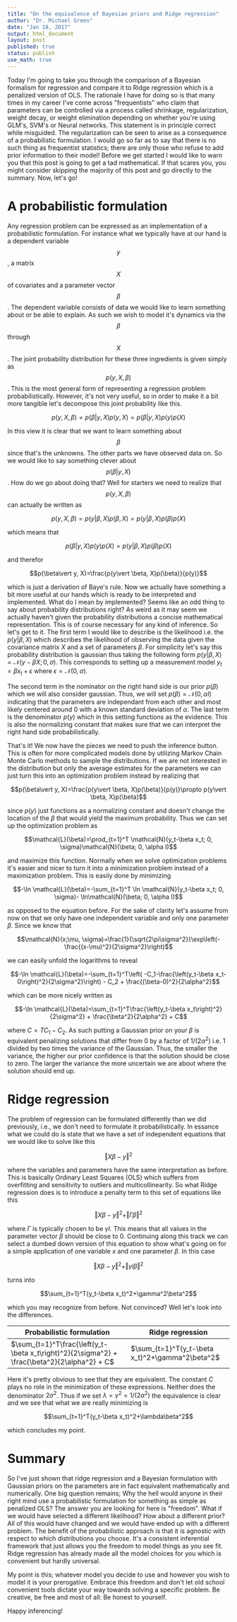 ```yaml
---
title: "On the equivalence of Bayesian priors and Ridge regression"
author: "Dr. Michael Green"
date: "Jan 18, 2017"
output: html_document
layout: post
published: true
status: publish
use_math: true
---
```

 
 

 
Today I'm going to take you through the comparison of a Bayesian formalism for regression and compare it to Ridge regression which is a penalized version of OLS. The rationale I have for doing so is that many times in my career I've come across "frequentists" who claim that parameters can be controlled via a process called shrinkage, regularization, weight decay, or weight elimination depending on whether you're using GLM's, SVM's or Neural networks. This statement is in principle correct while misguided. The regularization can be seen to arise as a consequence of a probabilistic formulation. I would go so far as to say that there is no such thing as frequentist statistics; there are only those who refuse to add prior information to their model! Before we get started I would like to warn you that this post is going to get a tad mathematical. If that scares you, you might consider skipping the majority of this post and go directly to the summary. Now, let's go!
 
# A probabilistic formulation
 
Any regression problem can be expressed as an implementation of a probabilistic formulation. For instance what we typically have at our hand is a dependent variable $$y$$, a matrix $$X$$ of covariates and a parameter vector $$\beta$$. The dependent variable consists of data we would like to learn something about or be able to explain. As such we wish to model it's dynamics via the $$\beta$$ through $$X$$. The joint probability distribution for these three ingredients is given simply as $$p(y, X, \beta)$$. This is the most general form of representing a regression problem probabilistically. However, it's not very useful, so in order to make it a bit more tangible let's decompose this joint probability like this.
 
 
$$p(y, X, \beta)=p(\beta\vert y, X)p(y, X)=p(\beta\vert y, X)p(y)p(X)$$
 
 
In this view it is clear that we want to learn something about $$\beta$$ since that's the unknowns. The other parts we have observed data on. So we would like to say something clever about $$p(\beta\vert y, X)$$. How do we go about doing that? Well for starters we need to realize that $$p(y, X, \beta)$$ can actually be written as 
 
 
$$p(y, X, \beta)=p(y\vert \beta, X)p(\beta, X)=p(y\vert \beta, X)p(\beta)p(X)$$ 
 
 
which means that 
 
 
$$p(\beta\vert y, X)p(y)p(X)=p(y\vert \beta, X)p(\beta)p(X)$$ 
 
 
and therefor 
 
 
$$p(\beta\vert y, X)=\frac{p(y\vert \beta, X)p(\beta)}{p(y)}$$
 
 
which is just a derivation of Baye's rule. Now we actually have something a bit more useful at our hands which is ready to be interpreted and implemented. What do I mean by implemented? Seems like an odd thing to say about probability distributions right? As weird as it may seem we actually haven't given the probability distributions a concise mathematical representation. This is of course necessary for any kind of inference. So let's get to it. The first term I would like to describe is the likelihood i.e. the $p(y\vert \beta, X)$ which describes the likelihood of observing the data given the covariance matrix $X$ and a set of parameters $\beta$. For simplicity let's say this probability distribution is gaussian thus taking the following form $p(y\vert \beta, X)=\mathcal{N}(y-\beta X; 0, \sigma)$. This corresponds to setting up a measurement model $y_t = \beta x_t + \epsilon$ where $\epsilon=\mathcal{N}(0, \sigma)$.
 
The second term in the nominator on the right hand side is our prior $p(\beta)$ which we will also consider gaussian. Thus, we will set $p(\beta)=\mathcal{N}(0, \alpha I)$ indicating that the parameters are independant from each other and most likely centered around $0$ with a known standard deviation of $\alpha$. The last term is the denominator $p(y)$ which in this setting functions as the evidence. This is also the normalizing constant that makes sure that we can interpret the right hand side probabilistically.
 
That's it! We now have the pieces we need to push the inference button. This is often for more complicated models done by utilizing Markov Chain Monte Carlo methods to sample the distributions. If we are not interested in the distribution but only the average estimates for the parameters we can just turn this into an optimization problem instead by realizing that 
 
$$p(\beta\vert y, X)=\frac{p(y\vert \beta, X)p(\beta)}{p(y)}\propto p(y\vert \beta, X)p(\beta)$$
 
since $p(y)$ just functions as a normalizing constant and doesn't change the location of the $\beta$ that would yield the maximum probability. Thus we can set up the optimization problem as
 
$$\mathcal{L}(\beta)=\prod_{t=1}^T \mathcal{N}(y_t-\beta x_t; 0, \sigma)\mathcal{N}(\beta; 0, \alpha I)$$
 
and maximize this function. Normally when we solve optimization problems it's easier and nicer to turn it into a minimization problem instead of a maximization problem. This is easily done by minimizing
 
$$-\ln \mathcal{L}(\beta)=-\sum_{t=1}^T \ln \mathcal{N}(y_t-\beta x_t; 0, \sigma)- \ln\mathcal{N}(\beta; 0, \alpha I)$$
 
as opposed to the equation before. For the sake of clarity let's assume from now on that we only have one independent variable and only one parameter $\beta$. Since we know that 
 
$$\mathcal{N}(x;\mu, \sigma)=\frac{1}{\sqrt{2\pi\sigma^2}}\exp\left(-\frac{(x-\mu)^2}{2\sigma^2}\right)$$
 
we can easily unfold the logarithms to reveal
 
$$-\ln \mathcal{L}(\beta)=-\sum_{t=1}^T\left( -C_1-\frac{\left(y_t-\beta x_t- 0\right)^2}{2\sigma^2}\right) - C_2 + \frac{(\beta-0)^2}{2\alpha^2}$$
 
which can be more nicely written as
 
$$-\ln \mathcal{L}(\beta)=\sum_{t=1}^T\frac{\left(y_t-\beta x_t\right)^2}{2\sigma^2} + \frac{\beta^2}{2\alpha^2} + C$$
 
where $C=TC_1 - C_2$. As such putting a Gaussian prior on your $\beta$ is equivalent penalizing solutions that differ from $0$ by a factor of $1/(2\alpha^2)$ i.e. 1 divided by two times the variance of the Gaussian. Thus, the smaller the variance, the higher our prior confidence is that the solution should be close to zero. The larger the variance the more uncertain we are about where the solution should end up.
 
# Ridge regression
 
The problem of regression can be formulated differently than we did previously, i.e., we don't need to formulate it probabilistically. In essance what we could do is state that we have a set of independent equations that we would like to solve like this
 
$$\Vert X\beta-y\Vert^2$$
 
where the variables and parameters have the same interpretation as before. This is basically Ordinary Least Squares (OLS) which suffers from overfitting and sensitivity to outliers and multicollinearity. So what Ridge regression does is to introduce a penalty term to this set of equations like this
 
$$\Vert X\beta-y\Vert^2+\Vert \Gamma\beta\Vert^2$$
 
where $\Gamma$ is typically chosen to be $\gamma I$. This means that all values in the parameter vector $\beta$ should be close to 0. Continuing along this track we can select a dumbed down version of this equation to show what's going on for a simple application of one variable $x$ and one parameter $\beta$. In this case
 
$$\Vert X\beta-y\Vert^2+\Vert \gamma I\beta\Vert^2$$
 
turns into
 
$$\sum_{t=1}^T(y_t-\beta x_t)^2+\gamma^2\beta^2$$
 
which you may recognize from before. Not convinced? Well let's look into the differences.
 
Probabilistic formulation | Ridge regression
-------------- | ----------------
$\sum_{t=1}^T\frac{\left(y_t-\beta x_t\right)^2}{2\sigma^2} + \frac{\beta^2}{2\alpha^2} + C$   | $\sum_{t=1}^T(y_t-\beta x_t)^2+\gamma^2\beta^2$
 
Here it's pretty obvious to see that they are equivalent. The constant $C$ plays no role in the minimization of these expressions. Neither does the denominator $2\sigma^2$. Thus if we set $\lambda=\gamma^2=1/(2\alpha^2)$ the equivalence is clear and we see that what we are really minimizing is 
 
$$\sum_{t=1}^T(y_t-\beta x_t)^2+\lambda\beta^2$$
 
which concludes my point.
 
# Summary
 
So I've just shown that ridge regression and a Bayesian formulation with Gaussian priors on the parameters are in fact equivalent mathematically and numerically. One big question remains; Why the hell would anyone in their right mind use a probabilistic formulation for something as simple as penalized OLS? The answer you are looking for here is "freedom". What if we would have selected a different likelihood? How about a different prior? All of this would have changed and we would have ended up with a different problem. The benefit of the probabilistic approach is that it is agnostic with respect to which distributions you choose. It's a consistent inferential framework that just allows you the freedom to model things as you see fit. Ridge regression has already made all the model choices for you which is convenient but hardly universal. 
 
My point is this; whatever model you decide to use and however you wish to model it is your prerogative. Embrace this freedom and don't let old school convenient tools dictate your way towards solving a specific problem. Be creative, be free and most of all: Be honest to yourself.
 
Happy inferencing!
 
